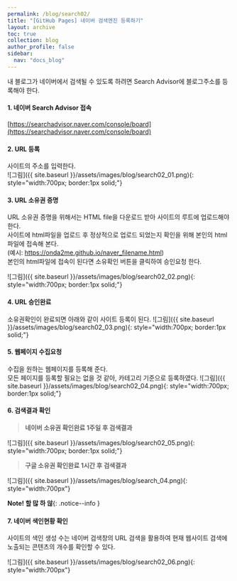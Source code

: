 ```yaml
---
permalink: /blog/search02/
title: "[GitHub Pages] 네이버 검색엔진 등록하기"
layout: archive
toc: true
collection: blog
author_profile: false
sidebar:
  nav: "docs_blog"
---
```


내 블로그가 네이버에서 검색될 수 있도록 하려면 Search Advisor에 블로그주소를 등록해야 한다.

#### 1. 네이버 Search Advisor 접속 
  [https://searchadvisor.naver.com/console/board](https://searchadvisor.naver.com/console/board)


#### 2. URL 등록
  사이트의 주소를 입력한다.    
  ![그림]({{ site.baseurl }}/assets/images/blog/search02_01.png){: style="width:700px; border:1px solid;"}

#### 3. URL 소유권 증명
  URL 소유권 증명을 위해서는 HTML file을 다운로드 받아 사이트의 루트에 업로드해야 한다.    
  사이트에 html파일을 업로드 후 정상적으로 업로드 되었는지 확인을 위해 본인의 html파일에 접속해 본다.    
  (예시: https://onda2me.github.io/naver_filename.html)    
  본인의 html파일에 접속이 된다면 소유확인 버튼을 클릭하여 승인요청 한다.

  ![그림]({{ site.baseurl }}/assets/images/blog/search02_02.png){: style="width:700px; border:1px solid;"}


#### 4. URL 승인완료
  소유권확인이 완료되면 아래와 같이 사이트 등록이 된다.
  ![그림]({{ site.baseurl }}/assets/images/blog/search02_03.png){: style="width:700px; border:1px solid;"}


#### 5. 웹페이지 수집요청
  수집을 원하는 웹페이지를 등록해 준다.    
  모든 페이지를 등록할 필요는 없을 것 같아, 카테고리 기준으로 등록하였다.
  ![그림]({{ site.baseurl }}/assets/images/blog/search02_04.png){: style="width:700px; border:1px solid;"}

#### 6. 검색결과 확인
  > **네이버 소유권 확인완료 1주일 후 검색결과**    

  ![그림]({{ site.baseurl }}/assets/images/blog/search02_05.png){: style="width:700px; border:1px solid;"}


  > **구글 소유권 확인완료 1시간 후 검색결과**    

  ![그림]({{ site.baseurl }}/assets/images/blog/search_04.png){: style="width:700px"}

 **Note! 할 많 하 않**{: .notice--info }    

#### 7. 네이버 색인현황 확인    

사이트의 색인 생성 수는 네이버 검색창의 URL 검색을 활용하여 현재 웹사이트 검색에 노출되는 콘텐츠의 개수를 확인할 수 있다.

  ![그림]({{ site.baseurl }}/assets/images/blog/search02_06.png){: style="width:700px"}

 